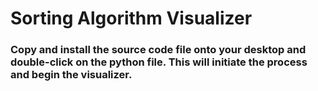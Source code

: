 # Sorting Algorithm Visualizer
### Copy and install the source code file onto your desktop and double-click on the python file. This will initiate the process and begin the visualizer.
